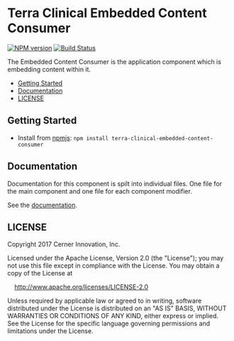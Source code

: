# Terra Clinical Embedded Content Consumer


[![NPM version](http://img.shields.io/npm/v/terra-clinical-application-site.svg)](https://www.npmjs.org/package/terra-clinical-embedded-content-consumer)
[![Build Status](https://travis-ci.org/cerner/terra-clinical.svg?branch=master)](https://travis-ci.org/cerner/terra-clinical)

The Embedded Content Consumer is the application component which is embedding content within it.

- [Getting Started](#getting-started)
- [Documentation](#documentation)
- [LICENSE](#license)

## Getting Started

- Install from [npmjs](https://www.npmjs.com): `npm install terra-clinical-embedded-content-consumer`

## Documentation

Documentation for this component is spilt into individual files.
One file for the main component and one file for each component modifier.

See the [documentation](docs/).

## LICENSE

Copyright 2017 Cerner Innovation, Inc.

Licensed under the Apache License, Version 2.0 (the "License"); you may not use this file except in compliance with the License. You may obtain a copy of the License at

&nbsp;&nbsp;&nbsp;&nbsp;http://www.apache.org/licenses/LICENSE-2.0

Unless required by applicable law or agreed to in writing, software distributed under the License is distributed on an "AS IS" BASIS, WITHOUT WARRANTIES OR CONDITIONS OF ANY KIND, either express or implied. See the License for the specific language governing permissions and limitations under the License.